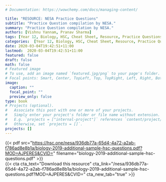 ```yaml
---
# Documentation: https://wowchemy.com/docs/managing-content/

title: "RESOURCE: NESA Practice Questions"
subtitle: "Practice Question compilation by NESA."
summary: "Practice Question compilation by NESA."
authors: [Vishnu Yannam, Pranav Sharma]
tags: [Year 12, Biology, HSC, Cheat Sheet, Resource, Practice Questions]
categories:  [Year 12, Biology, HSC, Cheat Sheet, Resource, Practice Questions]
date: 2020-03-04T19:42:51+11:00
lastmod:  2020-03-04T19:42:51+11:00
featured: false
draft: false
math: false
# Featured image
# To use, add an image named `featured.jpg/png` to your page's folder.
# Focal points: Smart, Center, TopLeft, Top, TopRight, Left, Right, BottomLeft, Bottom, BottomRight.
image:
  caption: ""
  focal_point: ""
  preview_only: false
type: book
# Projects (optional).
#   Associate this post with one or more of your projects.
#   Simply enter your project's folder or file name without extension.
#   E.g. `projects = ["internal-project"]` references `content/project/deep-learning/index.md`.
#   Otherwise, set `projects = []`.
projects: []
---
```


{{< pdf src="https://hsc.one/nesa/936db77a-65d4-4a72-a2ab-f786ad8e8b1a/biology-2019-additional-sample-hsc-questions.pdf?MOD=AJPERES&CVID=" filename="biology-2019-additional-sample-hsc-questions.pdf" >}}
<br>
{{< cta cta_text="Download this resource" cta_link="/nesa/936db77a-65d4-4a72-a2ab-f786ad8e8b1a/biology-2019-additional-sample-hsc-questions.pdf?MOD=AJPERES&CVID=" cta_new_tab="true" >}}
